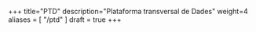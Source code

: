 +++
title="PTD"
description="Plataforma transversal de Dades"
weight=4
aliases = [
    "/ptd"
]
draft = true
+++
